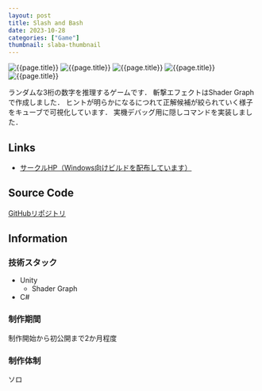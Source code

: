 ```yaml
---
layout: post
title: Slash and Bash
date: 2023-10-28
categories: ["Game"]
thumbnail: slaba-thumbnail
---
```


![{{page.title}}]({{site.baseurl}}/assets/images/slaba-thumbnail.webp)
![{{page.title}}]({{site.baseurl}}/assets/images/slaba-icon.webp)
![{{page.title}}]({{site.baseurl}}/assets/images/slaba-menu.webp)
![{{page.title}}]({{site.baseurl}}/assets/images/slaba-1s0b.webp)
![{{page.title}}]({{site.baseurl}}/assets/images/slaba-0s2b.webp)

ランダムな3桁の数字を推理するゲームです．
斬撃エフェクトはShader Graphで作成しました．
ヒントが明らかになるにつれて正解候補が絞られていく様子をキューブで可視化しています．
実機デバッグ用に隠しコマンドを実装しました．

## Links

- [サークルHP（Windows向けビルドを配布しています）](https://micomprocedure.com/works/235)

## Source Code

[GitHubリポジトリ](https://github.com/ryotan1ff/slash-and-bash)

## Information

### 技術スタック

- Unity
  - Shader Graph
- C#

### 制作期間

制作開始から初公開まで2か月程度

### 制作体制

ソロ
